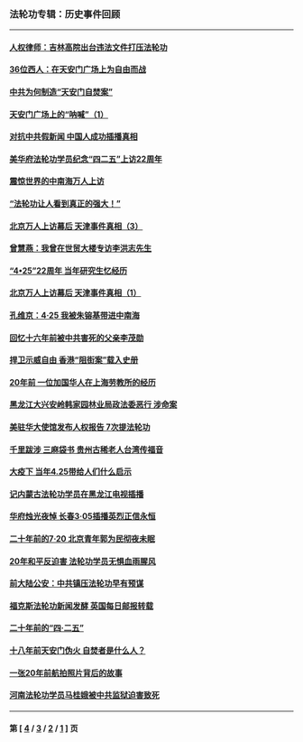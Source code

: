 ### 法轮功专辑：历史事件回顾
---
#### [人权律师：吉林高院出台违法文件打压法轮功](../../pages/nf5793/n13825665.md?09290430) 
#### [36位西人：在天安门广场上为自由而战](../../pages/nf5793/n13390029.md?09290430) 
#### [中共为何制造“天安门自焚案”](../../pages/nf5793/n13183270.md?09290430) 
#### [天安门广场上的“呐喊”（1）](../../pages/nf5793/n13105277.md?09290430) 
#### [对抗中共假新闻 中国人成功插播真相](../../pages/nf5793/n12910618.md?09290430) 
#### [美华府法轮功学员纪念“四二五”上访22周年](../../pages/nf5793/n12904445.md?09290430) 
#### [震惊世界的中南海万人上访](../../pages/nf5793/n12903976.md?09290430) 
#### [“法轮功让人看到真正的强大！”](../../pages/nf5793/n12903195.md?09290430) 
#### [北京万人上访幕后 天津事件真相（3）](../../pages/nf5793/n12902807.md?09290430) 
#### [曾慧燕：我曾在世贸大楼专访李洪志先生](../../pages/nf5793/n12898729.md?09290430) 
#### [“4•25”22周年 当年研究生忆经历](../../pages/nf5793/n12894152.md?09290430) 
#### [北京万人上访幕后 天津事件真相（1）](../../pages/nf5793/n12885174.md?09290430) 
#### [孔维京：4·25 我被朱镕基带进中南海](../../pages/nf5793/n12864987.md?09290430) 
#### [回忆十六年前被中共害死的父亲李茂勋](../../pages/nf5793/n12880270.md?09290430) 
#### [捍卫示威自由 香港“阻街案”载入史册](../../pages/nf5793/n12811245.md?09290430) 
#### [20年前 一位加国华人在上海劳教所的经历](../../pages/nf5793/n12707932.md?09290430) 
#### [黑龙江大兴安岭韩家园林业局政法委恶行 涉命案](../../pages/nf5793/n12622815.md?09290430) 
#### [美驻华大使馆发布人权报告 7次提法轮功](../../pages/nf5793/n12520541.md?09290430) 
#### [千里跋涉 三麻袋书 贵州古稀老人台湾传福音](../../pages/nf5793/n12198750.md?09290430) 
#### [大疫下 当年4.25带给人们什么启示](../../pages/nf5793/n12058565.md?09290430) 
#### [记内蒙古法轮功学员在黑龙江电视插播](../../pages/nf5793/n11699194.md?09290430) 
#### [华府烛光夜悼 长春3·05插播英烈正信永恒](../../pages/nf5793/n11397432.md?09290430) 
#### [二十年前的7·20 北京青年郭为民彻夜未眠](../../pages/nf5793/n11354195.md?09290430) 
#### [20年和平反迫害 法轮功学员无惧血雨腥风](../../pages/nf5793/n11348279.md?09290430) 
#### [前大陆公安：中共镇压法轮功早有预谋](../../pages/nf5793/n11352168.md?09290430) 
#### [福克斯法轮功新闻发酵  英国每日邮报转载](../../pages/nf5793/n11285952.md?09290430) 
#### [二十年前的“四·二五”](../../pages/nf5793/n11207639.md?09290430) 
#### [十八年前天安门伪火 自焚者是什么人？](../../pages/nf5793/n10996556.md?09290430) 
#### [一张20年前航拍照片背后的故事](../../pages/nf5793/n10693797.md?09290430) 
#### [河南法轮功学员马桂娥被中共监狱迫害致死](../../pages/nf5793/n10684974.md?09290430) 

---
#### 第 [ [4](./4.md?09290430) / [3](./3.md?09290430) / [2](./2.md?09290430) / [1](./1.md?09290430) ] 页
